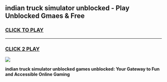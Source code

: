 
## indian truck simulator unblocked - Play Unblocked Gmaes & Free
<h3>
<a href="https://news.freeplayer.one?title=indian_truck_simulator_unblocked&ref=23F">CLICK TO PLAY</a></h3>
<hr>

<h3>
<a href="https://news.freeplayer.one?title=indian_truck_simulator_unblocked&ref=23F">CLICK 2 PLAY</a>
  
</h3>

<a href="https://news.freeplayer.one?title=indian_truck_simulator_unblocked&ref=23F/"><img src="https://clearcache.store/games.png"></a>


**indian truck simulator unblocked games unblocked: Your Gateway to Fun and Accessible Online Gaming**
